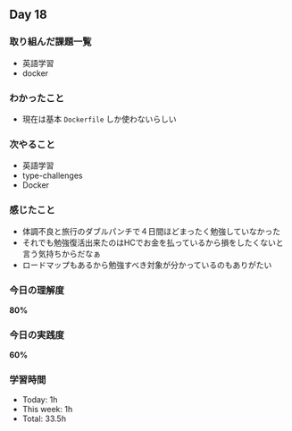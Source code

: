 ## Day 18

### 取り組んだ課題一覧
- 英語学習
- docker

### わかったこと
- 現在は基本 `Dockerfile` しか使わないらしい

### 次やること
- 英語学習
- type-challenges
- Docker

### 感じたこと
- 体調不良と旅行のダブルパンチで４日間ほどまったく勉強していなかった
- それでも勉強復活出来たのはHCでお金を払っているから損をしたくないと言う気持ちからだなぁ
- ロードマップもあるから勉強すべき対象が分かっているのもありがたい

### 今日の理解度
**80%**

### 今日の実践度
**60%**

### 学習時間
- Today: 1h
- This week: 1h
- Total: 33.5h 


